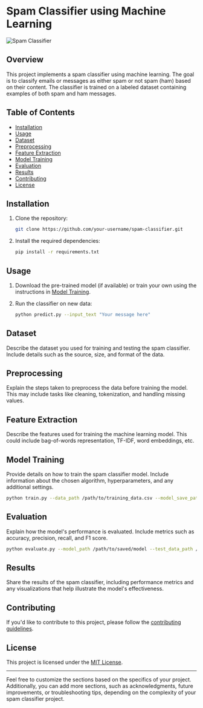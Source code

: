 # Spam Classifier using Machine Learning

![Spam Classifier](https://your-image-url.com)

## Overview

This project implements a spam classifier using machine learning. The goal is to classify emails or messages as either spam or not spam (ham) based on their content. The classifier is trained on a labeled dataset containing examples of both spam and ham messages.

## Table of Contents

- [Installation](#installation)
- [Usage](#usage)
- [Dataset](#dataset)
- [Preprocessing](#preprocessing)
- [Feature Extraction](#feature-extraction)
- [Model Training](#model-training)
- [Evaluation](#evaluation)
- [Results](#results)
- [Contributing](#contributing)
- [License](#license)

## Installation

1. Clone the repository:

   ```bash
   git clone https://github.com/your-username/spam-classifier.git
   ```

2. Install the required dependencies:

   ```bash
   pip install -r requirements.txt
   ```

## Usage

1. Download the pre-trained model (if available) or train your own using the instructions in [Model Training](#model-training).

2. Run the classifier on new data:

   ```bash
   python predict.py --input_text "Your message here"
   ```

## Dataset

Describe the dataset you used for training and testing the spam classifier. Include details such as the source, size, and format of the data.

## Preprocessing

Explain the steps taken to preprocess the data before training the model. This may include tasks like cleaning, tokenization, and handling missing values.

## Feature Extraction

Describe the features used for training the machine learning model. This could include bag-of-words representation, TF-IDF, word embeddings, etc.

## Model Training

Provide details on how to train the spam classifier model. Include information about the chosen algorithm, hyperparameters, and any additional settings.

```bash
python train.py --data_path /path/to/training_data.csv --model_save_path /path/to/save/model
```

## Evaluation

Explain how the model's performance is evaluated. Include metrics such as accuracy, precision, recall, and F1 score.

```bash
python evaluate.py --model_path /path/to/saved/model --test_data_path /path/to/test_data.csv
```

## Results

Share the results of the spam classifier, including performance metrics and any visualizations that help illustrate the model's effectiveness.

## Contributing

If you'd like to contribute to this project, please follow the [contributing guidelines](CONTRIBUTING.md).

## License

This project is licensed under the [MIT License](LICENSE).

---

Feel free to customize the sections based on the specifics of your project. Additionally, you can add more sections, such as acknowledgments, future improvements, or troubleshooting tips, depending on the complexity of your spam classifier project.
